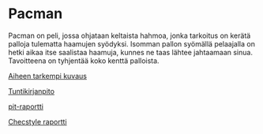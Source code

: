 # Pacman

Pacman on peli, jossa ohjataan keltaista hahmoa, jonka tarkoitus on kerätä palloja tulematta haamujen syödyksi. Isomman pallon syömällä pelaajalla on hetki aikaa itse saalistaa haamuja, kunnes ne taas lähtee jahtaamaan sinua. Tavoitteena on tyhjentää koko kenttä palloista.

[Aiheen tarkempi kuvaus](dokumentaatio/aiheenKuvausJaRakenne.md)

[Tuntikirjanpito](dokumentaatio/tuntikirjanpito.md)

[pit-raportti](https://htmlpreview.github.io/?https://github.com/kapistelijaJami/Pacman/blob/master/dokumentaatio/pit/index.html)

[Checstyle raportti](https://htmlpreview.github.io/?https://github.com/kapistelijaJami/Pacman/blob/master/dokumentaatio/Checkstyle/checkstyle.html)
